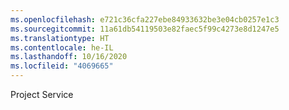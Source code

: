 ```yaml
---
ms.openlocfilehash: e721c36cfa227ebe84933632be3e04cb0257e1c3
ms.sourcegitcommit: 11a61db54119503e82faec5f99c4273e8d1247e5
ms.translationtype: HT
ms.contentlocale: he-IL
ms.lasthandoff: 10/16/2020
ms.locfileid: "4069665"
---
```

Project Service
